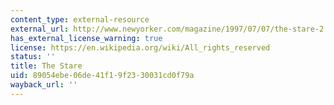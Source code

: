 ```yaml
---
content_type: external-resource
external_url: http://www.newyorker.com/magazine/1997/07/07/the-stare-2
has_external_license_warning: true
license: https://en.wikipedia.org/wiki/All_rights_reserved
status: ''
title: The Stare
uid: 89054ebe-06de-41f1-9f23-30031cd0f79a
wayback_url: ''
---
```

